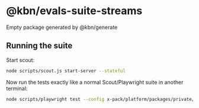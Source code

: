 # @kbn/evals-suite-streams

Empty package generated by @kbn/generate

## Running the suite

Start scout:

```bash
node scripts/scout.js start-server --stateful
```

Now run the tests exactly like a normal Scout/Playwright suite in another terminal:

```bash
node scripts/playwright test --config x-pack/platform/packages/private/kbn-evals-suite-streams/playwright.config.ts
```